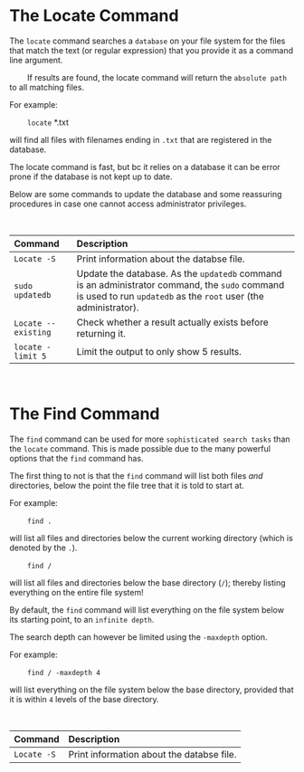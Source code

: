 # **The Locate Command**

The `locate` command searches a `database` on your file system for the files that match
the text (or regular expression) that you provide it as a command line argument.

&nbsp; &nbsp; &nbsp; &nbsp; If results are found, the locate command will return the 
`absolute path` to all matching files.

For example:

&nbsp; &nbsp; &nbsp; &nbsp; `locate` *.txt

will find all files with filenames ending in `.txt` that are registered in the database.

The locate command is fast, but bc it relies on a database it can be error prone if the
database is not kept up to date.

Below are some commands to update the database and some reassuring procedures in case
one cannot access administrator privileges.

&nbsp;

| Command             | Description                                                               |
|:--------------------|:---------------------------------------------------------------------------|
| `Locate -S`         | Print information about the databse file. |
| `sudo updatedb`     | Update the database. As the `updatedb` command is an administrator command, the `sudo` command is used to run `updatedb` as the `root` user (the administrator). |
| `Locate --existing` | Check whether a result actually exists before returning it. |
| `locate -limit 5`   | Limit the output to only show 5 results. |

&nbsp;

# **The Find Command**

The `find` command can be used for more `sophisticated search tasks` than the `locate` command. This is made possible due to the many powerful options that the `find` command has.

The first thing to not is that the `find` command will list both files *and* directories, below the
point the file tree that it is told to start at.

For example:

&nbsp; &nbsp; &nbsp; &nbsp; `find .`

will list all files and directories below the current working directory (which is denoted by the `.`).

&nbsp; &nbsp; &nbsp; &nbsp; `find /`

will list all files and directories below the base directory (`/`); thereby listing everything on the entire file system!

By default, the `find` command will list everything on the file system below its starting point, to an `infinite depth`.

The search depth can however be limited using the `-maxdepth` option.

For example:

&nbsp; &nbsp; &nbsp; &nbsp; `find / -maxdepth 4`

will list everything on the file system below the base directory, provided that it is within `4` levels of the base directory.


&nbsp;

| Command | Description                                                                |
|:--------|:---------------------------------------------------------------------------|
| `Locate -S` | Print information about the databse file. |